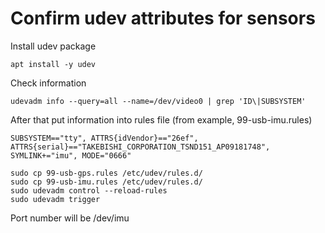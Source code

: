# Confirm udev attributes for sensors
Install udev package
```
apt install -y udev
```

Check information 
```
udevadm info --query=all --name=/dev/video0 | grep 'ID\|SUBSYSTEM'
```

After that put information into rules file (from example, 99-usb-imu.rules)
```
SUBSYSTEM=="tty", ATTRS{idVendor}=="26ef", ATTRS{serial}=="TAKEBISHI_CORPORATION_TSND151_AP09181748", SYMLINK+="imu", MODE="0666"

```

```
sudo cp 99-usb-gps.rules /etc/udev/rules.d/
sudo cp 99-usb-imu.rules /etc/udev/rules.d/
sudo udevadm control --reload-rules
sudo udevadm trigger
```

Port number will be /dev/imu
